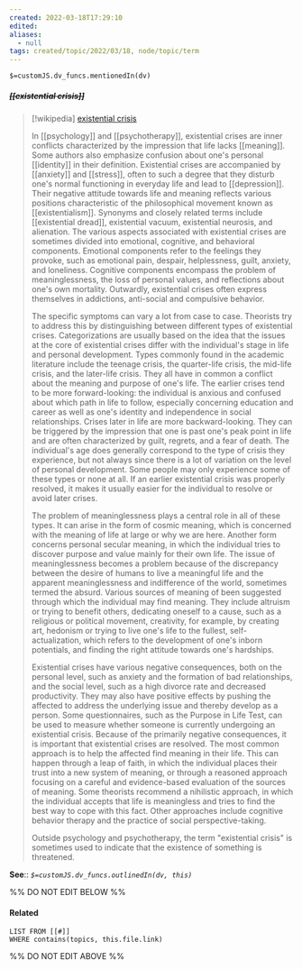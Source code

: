 ```yaml
---
created: 2022-03-18T17:29:10 
edited: 
aliases:
  - null
tags: created/topic/2022/03/18, node/topic/term
---
```

`$=customJS.dv_funcs.mentionedIn(dv)`

##### <s class="topic-title">[[existential crisis]]</s>

> [!wikipedia] [existential crisis](https://en.wikipedia.org/wiki/Existential%20crisis)
> 
> In [[psychology]] and [[psychotherapy]], existential crises are inner conflicts characterized by the impression that life lacks [[meaning]]. Some authors also emphasize confusion about one's personal [[identity]] in their definition. Existential crises are accompanied by [[anxiety]] and [[stress]], often to such a degree that they disturb one's normal functioning in everyday life and lead to [[depression]]. Their negative attitude towards life and meaning reflects various positions characteristic of the philosophical movement known as [[existentialism]]. Synonyms and closely related terms include [[existential dread]], existential vacuum, existential neurosis, and alienation. The various aspects associated with existential crises are sometimes divided into emotional, cognitive, and behavioral components. Emotional components refer to the feelings they provoke, such as emotional pain, despair, helplessness, guilt, anxiety, and loneliness. Cognitive components encompass the problem of meaninglessness, the loss of personal values, and reflections about one's own mortality. Outwardly, existential crises often express themselves in addictions, anti-social and compulsive behavior.
> 
> The specific symptoms can vary a lot from case to case. Theorists try to address this by distinguishing between different types of existential crises. Categorizations are usually based on the idea that the issues at the core of existential crises differ with the individual's stage in life and personal development. Types commonly found in the academic literature include the teenage crisis, the quarter-life crisis, the mid-life crisis, and the later-life crisis. They all have in common a conflict about the meaning and purpose of one's life. The earlier crises tend to be more forward-looking: the individual is anxious and confused about which path in life to follow, especially concerning education and career as well as one's identity and independence in social relationships. Crises later in life are more backward-looking. They can be triggered by the impression that one is past one's peak point in life and are often characterized by guilt, regrets, and a fear of death. The individual's age does generally correspond to the type of crisis they experience, but not always since there is a lot of variation on the level of personal development. Some people may only experience some of these types or none at all. If an earlier existential crisis was properly resolved, it makes it usually easier for the individual to resolve or avoid later crises.
> 
> The problem of meaninglessness plays a central role in all of these types. It can arise in the form of cosmic meaning, which is concerned with the meaning of life at large or why we are here. Another form concerns personal secular meaning, in which the individual tries to discover purpose and value mainly for their own life. The issue of meaninglessness becomes a problem because of the discrepancy between the desire of humans to live a meaningful life and the apparent meaninglessness and indifference of the world, sometimes termed the absurd. Various sources of meaning of been suggested through which the individual may find meaning. They include altruism or trying to benefit others, dedicating oneself to a cause, such as a religious or political movement, creativity, for example, by creating art, hedonism or trying to live one's life to the fullest, self-actualization, which refers to the development of one's inborn potentials, and finding the right attitude towards one's hardships.
> 
> Existential crises have various negative consequences, both on the personal level, such as anxiety and the formation of bad relationships, and the social level, such as a high divorce rate and decreased productivity. They may also have positive effects by pushing the affected to address the underlying issue and thereby develop as a person. Some questionnaires, such as the Purpose in Life Test, can be used to measure whether someone is currently undergoing an existential crisis. Because of the primarily negative consequences, it is important that existential crises are resolved. The most common approach is to help the affected find meaning in their life. This can happen through a leap of faith, in which the individual places their trust into a new system of meaning, or through a reasoned approach focusing on a careful and evidence-based evaluation of the sources of meaning. Some theorists recommend a nihilistic approach, in which the individual accepts that life is meaningless and tries to find the best way to cope with this fact. Other approaches include cognitive behavior therapy and the practice of social perspective-taking.
> 
> Outside psychology and psychotherapy, the term "existential crisis" is sometimes used to indicate that the existence of something is threatened.
>


**See**::
*`$=customJS.dv_funcs.outlinedIn(dv, this)`*

%% DO NOT EDIT BELOW %%

#### Related 

```dataview
LIST FROM [[#]]
WHERE contains(topics, this.file.link)
```
%% DO NOT EDIT ABOVE %%
